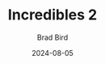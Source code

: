 ---
title: Incredibles 2
subtitle: Brad Bird
year: 2018
image: ./images/incredibles-2.jpg
link: https://www.themoviedb.org/movie/260513/
date: 2024-08-05
type: Movie
tags: [{name: "Best of 2018", rank: 6}]
---